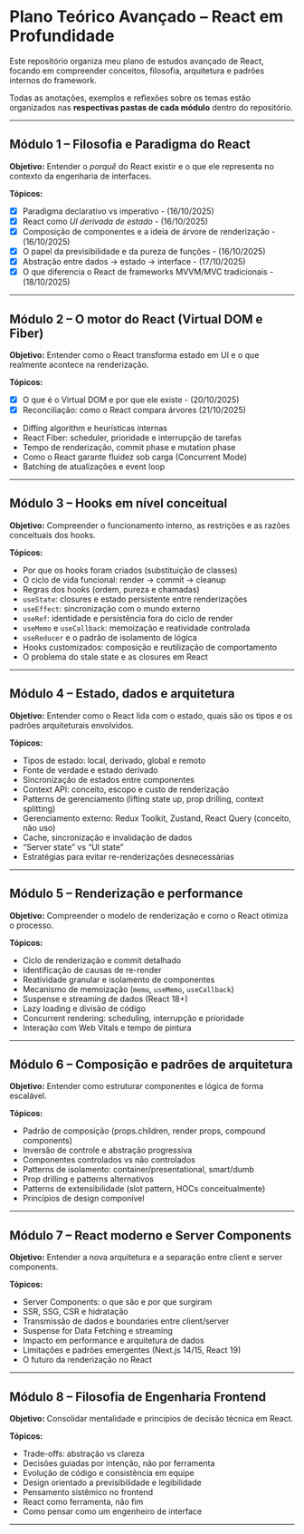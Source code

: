 # Plano Teórico Avançado – React em Profundidade

Este repositório organiza meu plano de estudos avançado de React, focando em compreender conceitos, filosofia, arquitetura e padrões internos do framework.

Todas as anotações, exemplos e reflexões sobre os temas estão organizados nas **respectivas pastas de cada módulo** dentro do repositório.

---

## Módulo 1 – Filosofia e Paradigma do React

**Objetivo:** Entender o _porquê_ do React existir e o que ele representa no contexto da engenharia de interfaces.

**Tópicos:**

- [x] Paradigma declarativo vs imperativo - (16/10/2025)
- [x] React como _UI derivada de estado_ - (16/10/2025)
- [x] Composição de componentes e a ideia de árvore de renderização - (16/10/2025)
- [x] O papel da previsibilidade e da pureza de funções - (16/10/2025)
- [x] Abstração entre dados → estado → interface - (17/10/2025)
- [x] O que diferencia o React de frameworks MVVM/MVC tradicionais - (18/10/2025)

---

## Módulo 2 – O motor do React (Virtual DOM e Fiber)

**Objetivo:** Entender como o React transforma estado em UI e o que realmente acontece na renderização.

**Tópicos:**

- [x] O que é o Virtual DOM e por que ele existe - (20/10/2025)
- [x] Reconciliação: como o React compara árvores (21/10/2025)
- Diffing algorithm e heurísticas internas
- React Fiber: scheduler, prioridade e interrupção de tarefas
- Tempo de renderização, commit phase e mutation phase
- Como o React garante fluidez sob carga (Concurrent Mode)
- Batching de atualizações e event loop

---

## Módulo 3 – Hooks em nível conceitual

**Objetivo:** Compreender o funcionamento interno, as restrições e as razões conceituais dos hooks.

**Tópicos:**

- Por que os hooks foram criados (substituição de classes)
- O ciclo de vida funcional: render → commit → cleanup
- Regras dos hooks (ordem, pureza e chamadas)
- `useState`: closures e estado persistente entre renderizações
- `useEffect`: sincronização com o mundo externo
- `useRef`: identidade e persistência fora do ciclo de render
- `useMemo` e `useCallback`: memoização e reatividade controlada
- `useReducer` e o padrão de isolamento de lógica
- Hooks customizados: composição e reutilização de comportamento
- O problema do stale state e as closures em React

---

## Módulo 4 – Estado, dados e arquitetura

**Objetivo:** Entender como o React lida com o estado, quais são os tipos e os padrões arquiteturais envolvidos.

**Tópicos:**

- Tipos de estado: local, derivado, global e remoto
- Fonte de verdade e estado derivado
- Sincronização de estados entre componentes
- Context API: conceito, escopo e custo de renderização
- Patterns de gerenciamento (lifting state up, prop drilling, context splitting)
- Gerenciamento externo: Redux Toolkit, Zustand, React Query (conceito, não uso)
- Cache, sincronização e invalidação de dados
- “Server state” vs “UI state”
- Estratégias para evitar re-renderizações desnecessárias

---

## Módulo 5 – Renderização e performance

**Objetivo:** Compreender o modelo de renderização e como o React otimiza o processo.

**Tópicos:**

- Ciclo de renderização e commit detalhado
- Identificação de causas de re-render
- Reatividade granular e isolamento de componentes
- Mecanismo de memoização (`memo`, `useMemo`, `useCallback`)
- Suspense e streaming de dados (React 18+)
- Lazy loading e divisão de código
- Concurrent rendering: scheduling, interrupção e prioridade
- Interação com Web Vitals e tempo de pintura

---

## Módulo 6 – Composição e padrões de arquitetura

**Objetivo:** Entender como estruturar componentes e lógica de forma escalável.

**Tópicos:**

- Padrão de composição (props.children, render props, compound components)
- Inversão de controle e abstração progressiva
- Componentes controlados vs não controlados
- Patterns de isolamento: container/presentational, smart/dumb
- Prop drilling e patterns alternativos
- Patterns de extensibilidade (slot pattern, HOCs conceitualmente)
- Princípios de design componível

---

## Módulo 7 – React moderno e Server Components

**Objetivo:** Entender a nova arquitetura e a separação entre client e server components.

**Tópicos:**

- Server Components: o que são e por que surgiram
- SSR, SSG, CSR e hidratação
- Transmissão de dados e boundaries entre client/server
- Suspense for Data Fetching e streaming
- Impacto em performance e arquitetura de dados
- Limitações e padrões emergentes (Next.js 14/15, React 19)
- O futuro da renderização no React

---

## Módulo 8 – Filosofia de Engenharia Frontend

**Objetivo:** Consolidar mentalidade e princípios de decisão técnica em React.

**Tópicos:**

- Trade-offs: abstração vs clareza
- Decisões guiadas por intenção, não por ferramenta
- Evolução de código e consistência em equipe
- Design orientado a previsibilidade e legibilidade
- Pensamento sistêmico no frontend
- React como ferramenta, não fim
- Como pensar como um engenheiro de interface

---

